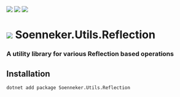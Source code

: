 [![](https://img.shields.io/nuget/v/Soenneker.Utils.Reflection.svg?style=for-the-badge)](https://www.nuget.org/packages/Soenneker.Utils.Reflection/)
[![](https://img.shields.io/github/actions/workflow/status/soenneker/soenneker.utils.reflection/publish-package.yml?style=for-the-badge)](https://github.com/soenneker/soenneker.utils.reflection/actions/workflows/publish-package.yml)
[![](https://img.shields.io/nuget/dt/Soenneker.Utils.Reflection.svg?style=for-the-badge)](https://www.nuget.org/packages/Soenneker.Utils.Reflection/)

# ![](https://user-images.githubusercontent.com/4441470/224455560-91ed3ee7-f510-4041-a8d2-3fc093025112.png) Soenneker.Utils.Reflection
### A utility library for various Reflection based operations

## Installation

```
dotnet add package Soenneker.Utils.Reflection
```
